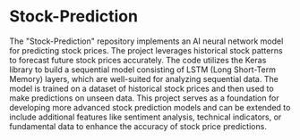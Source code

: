 # Stock-Prediction
The "Stock-Prediction" repository implements an AI neural network model for predicting stock prices. The project leverages historical stock patterns to forecast future stock prices accurately.
  The code utilizes the Keras library to build a sequential model consisting of LSTM (Long Short-Term Memory) layers, which are well-suited for analyzing sequential data. The model is trained on a dataset of historical stock prices and then used to make predictions on unseen data.
  This project serves as a foundation for developing more advanced stock prediction models and can be extended to include additional features like sentiment analysis, technical indicators, or fundamental data to enhance the accuracy of stock price predictions.
